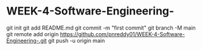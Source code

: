 # WEEK-4-Software-Engineering-
git init
git add README.md
git commit -m "first commit"
git branch -M main
git remote add origin https://github.com/pnreddy01/WEEK-4-Software-Engineering-.git
git push -u origin main
